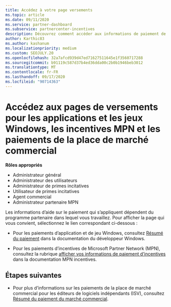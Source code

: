 ```yaml
---
title: Accédez à votre page versements
ms.topic: article
ms.date: 09/11/2020
ms.service: partner-dashboard
ms.subservice: partnercenter-incentives
description: Découvrez comment accéder aux informations de paiement de vos applications et jeux Windows, aux incentives MPN et aux paiements de la place de marché commercial pour les éditeurs de logiciels indépendants.
author: Karthic83
ms.author: kashanum
ms.localizationpriority: medium
ms.custom: SEOJULY.20
ms.openlocfilehash: 32a7afcd939d47ed71627511645e1f3560717288
ms.sourcegitcommit: b91119c587d37b4ed36dda00c2b0b1946beb3012
ms.translationtype: MT
ms.contentlocale: fr-FR
ms.lasthandoff: 09/17/2020
ms.locfileid: "90714363"
---
```

# <a name="access-payouts-pages-for-windows-apps-and-games-mpn-incentives-and-commercial-marketplace-payments"></a>Accédez aux pages de versements pour les applications et les jeux Windows, les incentives MPN et les paiements de la place de marché commercial

**Rôles appropriés**

- Administrateur général
- Administrateur des utilisateurs
- Administrateur de primes incitatives
- Utilisateur de primes incitatives
- Agent commercial
- Administrateur partenaire MPN

Les informations d’aide sur le paiement qui s’appliquent dépendent du programme partenaire dans lequel vous travaillez. Pour afficher la page qui vous convient, sélectionnez le lien correspondant ci-dessous :

- Pour les paiements d’application et de jeu Windows, consultez [Résumé du paiement](https://docs.microsoft.com/windows/uwp/publish/payout-summary) dans la documentation du développeur Windows.

- Pour les paiements d’incentives de Microsoft Partner Network (MPN), consultez la rubrique [afficher vos informations de paiement d’incentives](understand-incentive-payouts.md) dans la documentation MPN incentives.

## <a name="next-steps"></a>Étapes suivantes

- Pour plus d’informations sur les paiements de la place de marché commercial pour les éditeurs de logiciels indépendants (ISV), consultez [Résumé du paiement du marché commercial](https://docs.microsoft.com/azure/marketplace/partner-center-portal/payout-summary).
